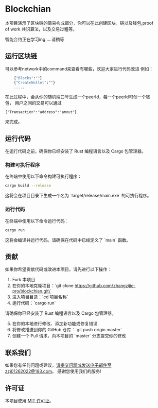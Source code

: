 # Blockchian 

本项目演示了区块链的简易构成部分，你可以在此创建区块，链以及钱包,proof of work 共识算法，以及交易过程等。

智能合约正在学习ing.....请稍等

## 运行区块链

可以参考network中的command来查看有哪些，欢迎大家进行代码改进
例如：
```bash
    {"Blocks":""}
    {"CreateWallet":""}
    .....
```

在此过程中，会从你的随机端口号生成一个peerId，每一个peerId可创一个钱包，
用户之间的交易可以通过
```
{"Transaction":"address":"amout"}
```
来完成。

## 运行代码

在运行代码之前，确保你已经安装了 Rust 编程语言以及 Cargo 包管理器。

### 构建可执行程序

在终端中使用以下命令构建可执行程序：

```bash
cargo build --release
```

这将会在项目目录下生成一个名为 \`target/release/main.exe\` 的可执行程序。

### 运行代码

在终端中使用以下命令运行代码：

```bash
cargo run
```

这将会编译并运行代码。请确保在代码中已经定义了 \`main\` 函数。

## 贡献

如果你希望贡献代码或改进本项目，请先进行以下操作：

1. Fork 本项目
2. 在你的本地克隆项目：\`git clone https://github.com/zhangzijie-pro/blockchian.git\`
3. 进入项目目录：\`cd 项目名称\`
4. 运行代码：\`cargo run\`

请确保你已经安装了 Rust 编程语言以及 Cargo 包管理器。

5. 在你的本地进行修改、添加新功能或修复错误
6. 将修改推送到你的 GitHub 仓库：\`git push origin master\`
7. 创建一个 Pull 请求，向本项目的 \`master\` 分支提交你的修改


## 联系我们

如果您有任何问题或建议，请提交问题或发送电子邮件至zzj01262022@163.com。
感谢您使用我们的服务!

## 许可证

本项目使用 [MIT 许可证](LICENSE)。
